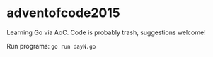 # adventofcode2015

Learning Go via AoC. Code is probably trash, suggestions welcome!

Run programs: `go run dayN.go`

